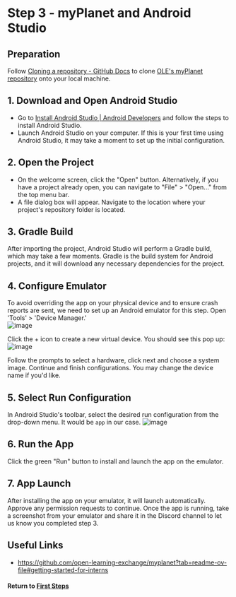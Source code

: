 # Step 3 - myPlanet and Android Studio

## Preparation

Follow [Cloning a repository - GitHub Docs](https://docs.github.com/en/repositories/creating-and-managing-repositories/cloning-a-repository) to clone [OLE's myPlanet repository](https://github.com/open-learning-exchange/myplanet) onto your local machine.

## 1. Download and Open Android Studio

- Go to [Install Android Studio | Android Developers](https://developer.android.com/studio/install) and follow the steps to install Android Studio.
- Launch Android Studio on your computer. If this is your first time using Android Studio, it may take a moment to set up the initial configuration.

## 2. Open the Project

- On the welcome screen, click the "Open" button. Alternatively, if you have a project already open, you can navigate to "File" > "Open..." from the top menu bar.
- A file dialog box will appear. Navigate to the location where your project's repository folder is located.

## 3. Gradle Build

After importing the project, Android Studio will perform a Gradle build, which may take a few moments. Gradle is the build system for Android projects, and it will download any necessary dependencies for the project.

## 4. Configure Emulator

To avoid overriding the app on your physical device and to ensure crash reports are sent, we need to set up an Android emulator for this step. Open 'Tools' > 'Device Manager.'   
![image](https://github.com/strawberrybread/strawberrybread.github.io/assets/112584985/599aa357-50cc-4053-a729-b3572ae41cfa)

Click the + icon to create a new virtual device. You should see this pop up:
![image](https://github.com/strawberrybread/strawberrybread.github.io/assets/112584985/e3a56cf6-2c3a-4689-9b28-3e9a447591b8)

Follow the prompts to select a hardware, click next and choose a system image. Continue and finish configurations. You may change the device name if you'd like.


## 5. Select Run Configuration

In Android Studio's toolbar, select the desired run configuration from the drop-down menu. It would be `app` in our case.
![image](https://github.com/strawberrybread/strawberrybread.github.io/assets/112584985/32c420c6-c5c9-48b1-9e3d-b81c1d81a573)

## 6. Run the App

Click the green "Run" button to install and launch the app on the emulator.

## 7. App Launch

After installing the app on your emulator, it will launch automatically. Approve any permission requests to continue. Once the app is running, take a screenshot from your emulator and share it in the Discord channel to let us know you completed step 3.

## Useful Links

- https://github.com/open-learning-exchange/myplanet?tab=readme-ov-file#getting-started-for-interns

#### Return to [First Steps](mi-10-steps.md#Step_3_-_Build_myPlanet_in_Android_Studio)
